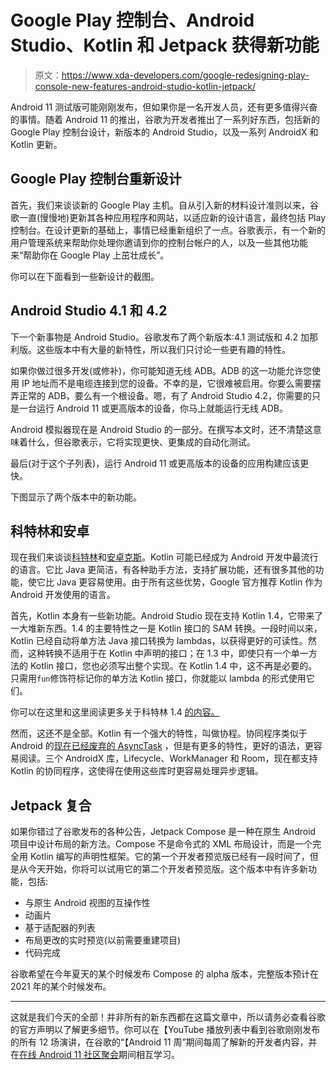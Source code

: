 # Google Play 控制台、Android Studio、Kotlin 和 Jetpack 获得新功能

> 原文：<https://www.xda-developers.com/google-redesigning-play-console-new-features-android-studio-kotlin-jetpack/>

Android 11 测试版可能刚刚发布，但如果你是一名开发人员，还有更多值得兴奋的事情。随着 Android 11 的推出，谷歌为开发者推出了一系列好东西，包括新的 Google Play 控制台设计，新版本的 Android Studio，以及一系列 AndroidX 和 Kotlin 更新。

## Google Play 控制台重新设计

首先，我们来谈谈新的 Google Play 主机。自从引入新的材料设计准则以来，谷歌一直(慢慢地)更新其各种应用程序和网站，以适应新的设计语言，最终包括 Play 控制台。在设计更新的基础上，事情已经重新组织了一点。谷歌表示，有一个新的用户管理系统来帮助你处理你邀请到你的控制台帐户的人，以及一些其他功能来“帮助你在 Google Play 上茁壮成长”。

你可以在下面看到一些新设计的截图。

## Android Studio 4.1 和 4.2

下一个新事物是 Android Studio。谷歌发布了两个新版本:4.1 测试版和 4.2 加那利版。这些版本中有大量的新特性，所以我们只讨论一些更有趣的特性。

如果你做过很多开发(或修补)，你可能知道无线 ADB。ADB 的这一功能允许您使用 IP 地址而不是电缆连接到您的设备。不幸的是，它很难被启用。你要么需要摆弄正常的 ADB，要么有一个根设备。嗯，有了 Android Studio 4.2，你需要的只是一台运行 Android 11 或更高版本的设备，你马上就能运行无线 ADB。

Android 模拟器现在是 Android Studio 的一部分。在撰写本文时，还不清楚这意味着什么，但谷歌表示，它将实现更快、更集成的自动化测试。

最后(对于这个子列表)，运行 Android 11 或更高版本的设备的应用构建应该更快。

下图显示了两个版本中的新功能。

## 科特林和安卓

现在我们来谈谈[科特林](https://www.xda-developers.com/tag/kotlin/)和[安卓克斯](https://www.xda-developers.com/android-jetpack-components-kotlin-android-studio-3-2/)。Kotlin 可能已经成为 Android 开发中最流行的语言。它比 Java 更简洁，有各种助手方法，支持扩展功能，还有很多其他的功能，使它比 Java 更容易使用。由于所有这些优势，Google 官方推荐 Kotlin 作为 Android 开发使用的语言。

首先，Kotlin 本身有一些新功能。Android Studio 现在支持 Kotlin 1.4，它带来了一大堆新东西。1.4 的主要特性之一是 Kotlin 接口的 SAM 转换。一段时间以来，Kotlin 已经自动将单方法 Java 接口转换为 lambdas，以获得更好的可读性。然而，这种转换不适用于在 Kotlin 中声明的接口；在 1.3 中，即使只有一个单一方法的 Kotlin 接口，您也必须写出整个实现。在 Kotlin 1.4 中，这不再是必要的。只需用`fun`修饰符标记你的单方法 Kotlin 接口，你就能以 lambda 的形式使用它们。

你可以在这里和这里阅读更多关于科特林 1.4 [的内容。](https://blog.jetbrains.com/kotlin/2020/03/kotlin-1-4-m1-released/)

然而，这还不是全部。Kotlin 有一个强大的特性，叫做协程。协同程序类似于 Android 的[现在已经废弃的 AsyncTask](https://www.xda-developers.com/asynctask-deprecate-android-11/) ，但是有更多的特性，更好的语法，更容易阅读。三个 AndroidX 库，Lifecycle、WorkManager 和 Room，现在都支持 Kotlin 的协同程序，这使得在使用这些库时更容易处理异步逻辑。

## Jetpack 复合

如果你错过了谷歌发布的各种公告，Jetpack Compose 是一种在原生 Android 项目中设计布局的新方法。Compose 不是命令式的 XML 布局设计，而是一个完全用 Kotlin 编写的声明性框架。它的第一个开发者预览版已经有一段时间了，但是从今天开始，你将可以试用它的第二个开发者预览版。这个版本中有许多新功能，包括:

*   与原生 Android 视图的互操作性
*   动画片
*   基于适配器的列表
*   布局更改的实时预览(以前需要重建项目)
*   代码完成

谷歌希望在今年夏天的某个时候发布 Compose 的 alpha 版本，完整版本预计在 2021 年的某个时候发布。

* * *

这就是我们今天的全部！并非所有的新东西都在这篇文章中，所以请务必查看谷歌的官方声明以了解更多细节。你可以在【YouTube 播放列表中看到谷歌刚刚发布的所有 12 场演讲，在谷歌的“【Android 11 周”期间每周了解新的开发者内容，并在[在线 Android 11 社区聚会](http://d.android.com/android11/meetups)期间相互学习。
